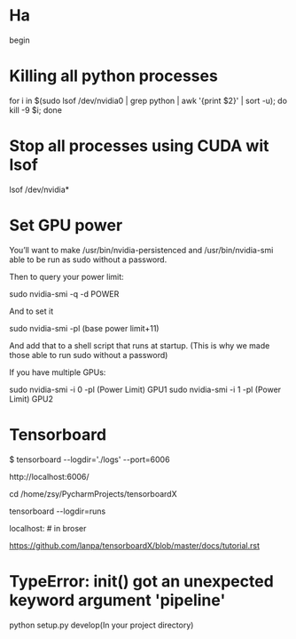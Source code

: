 # Ha
begin


# Killing all python processes
for i in $(sudo lsof /dev/nvidia0 | grep python  | awk '{print $2}' | sort -u); do kill -9 $i; done

# Stop all processes using CUDA wit lsof
lsof /dev/nvidia*

# Set GPU power

You’ll want to make /usr/bin/nvidia-persistenced and /usr/bin/nvidia-smi able to be run as sudo without a password.

Then to query your power limit:

sudo nvidia-smi -q -d POWER

And to set it

sudo nvidia-smi -pl (base power limit+11)

And add that to a shell script that runs at startup. (This is why we made those able to run sudo without a password)

If you have multiple GPUs:

sudo nvidia-smi -i 0 -pl (Power Limit) GPU1
sudo nvidia-smi -i 1 -pl (Power Limit) GPU2

# Tensorboard

$ tensorboard --logdir='./logs' --port=6006

http://localhost:6006/ 

cd /home/zsy/PycharmProjects/tensorboardX

tensorboard --logdir=runs

localhost:   # in broser

https://github.com/lanpa/tensorboardX/blob/master/docs/tutorial.rst

# TypeError: __init__() got an unexpected keyword argument 'pipeline'

python setup.py develop(In your project directory)

